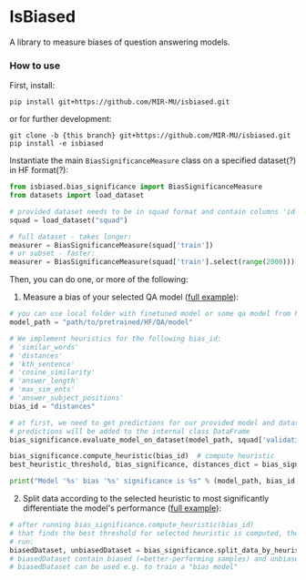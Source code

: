 # IsBiased
A library to measure biases of question answering models.

### How to use

First, install:

```shell
pip install git+https://github.com/MIR-MU/isbiased.git
```
or for further development:
```shell
git clone -b {this branch} git+https://github.com/MIR-MU/isbiased.git
pip install -e isbiased
```

Instantiate the main `BiasSignificanceMeasure` class on a specified dataset(?) in HF format(?):
```python
from isbiased.bias_significance import BiasSignificanceMeasure
from datasets import load_dataset

# provided dataset needs to be in squad format and contain columns 'id', 'title', 'context', 'question', 'answers'
squad = load_dataset("squad")

# full dataset - takes longer:
measurer = BiasSignificanceMeasure(squad['train'])
# or subset - faster:
measurer = BiasSignificanceMeasure(squad['train'].select(range(2000)))
```

Then, you can do one, or more of the following:

1. Measure a bias of your selected QA model ([full example](isbiased_examples/find_longest_distance_example.py)):
```python
# you can use local folder with finetuned model or some qa model from huggingface
model_path = "path/to/pretrained/HF/QA/model"

# We implement heuristics for the following bias_id:
# 'similar_words'
# 'distances'
# 'kth_sentence'
# 'cosine_similarity'
# 'answer_length'
# 'max_sim_ents'
# 'answer_subject_positions'
bias_id = "distances"

# at first, we need to get predictions for our provided model and dataset, the function also computes metrics - exact match and f1
# predictions will be added to the internal class DataFrame 
bias_significance.evaluate_model_on_dataset(model_path, squad['validation'])

bias_significance.compute_heuristic(bias_id)  # compute heuristic
best_heuristic_threshold, bias_significance, distances_dict = bias_significance.find_longest_distance(heuristic)

print("Model '%s' bias '%s' significance is %s" % (model_path, bias_id, bias_significance))
```

2. Split data according to the selected heuristic to most 
significantly differentiate the model's performance ([full example](isbiased_examples/split_data_by_heuristic_example.py)):
```python
# after running bias_significance.compute_heuristic(bias_id)
# that finds the best threshold for selected heuristic is computed, then the heuristic is computed for provided dataset and data are split,
# run:
biasedDataset, unbiasedDataset = bias_significance.split_data_by_heuristics(datasets['train'], heuristic)
# biasedDataset contain biased (=better-performing samples) and unbiasedDataset contain unbiased (=worse-performing) data
# biasedDataset can be used e.g. to train a "bias model"
```


